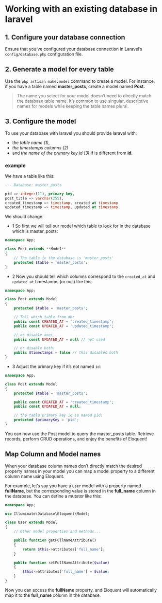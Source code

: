 # Working with an existing database in laravel

## 1. Configure your database connection

Ensure that you’ve configured your database connection in Laravel’s `config/database.php` configuration file.

## 2. Generate a model for every table

Use the `php artisan make:model` command to create a model. For instance, if you have a table named **master_posts**, create a model named **Post**. 

>The name you select for your model doesn’t need to directly match the database table name. It’s common to use singular, descriptive names for models while keeping the table names plural.

## 3. Configure the model

To use your database with laravel you should provide laravel with:

- the *table name (1)*, 
- *the timestamps columns (2)* 
- and *the name of the primary key id (3)* if is different from **id**.

### example

We have a table like this:

```sql
--- Database: master_posts

pid => integer(11), primary key,
post_title => varchar(255),
created_timestamp => timestamp, created at timestamp
updated_timestamp => timestamp, updated at timestamp
```

We should change:

- 1 So first we will tell our model which table to look for in the database which is master_posts:

```php
namespace App;

class Post extends **Model**
{
    // The table in the database is 'master_posts'
    protected $table = 'master_posts';
}
```

- 2 Now you should tell which columns correspond to the `created_at` and `updated_at` timestamps (or null) like this:

```php
namespace App;

class Post extends Model
{
    protected $table = 'master_posts';

    // Tell which table from db:
    public const CREATED_AT = 'created_timestamp';
    public const UPDATED_AT = 'updated_timestamp';

    // or disable one:
    public const UPDATED_AT = null // not used

    // or disable both: 
    public $timestamps = false // this disables both
}
```

- 3 Adjust the primary key if it’s not named `id`:

```php
namespace App;

class Post extends Model
{
    protected $table = 'master_posts';

    public const CREATED_AT = 'created_timestamp';
    public const UPDATED_AT = null;

    // the table primary key id is named pid:
    protected $primaryKey = 'pid';
}
```

You can now use the Post model to query the master_posts table. Retrieve records, perform CRUD operations, and enjoy the benefits of Eloquent!

## Map Column and Model names

When your database column names don’t directly match the desired property names in your model you can map a model property to a different column name using Eloquent.

For example, let’s say you have a `User` model with a property named **fullName**, but the corresponding value is stored in the **full_name** column in the database. You can define a mutator like this:

```php
namespace App;

use Illuminate\Database\Eloquent\Model;

class User extends Model
{
    // Other model properties and methods...

    public function getFullNameAttribute()
    {
        return $this->attributes['full_name'];
    }

    public function setFullNameAttribute($value)
    {
        $this->attributes['full_name'] = $value;
    }
}
```

Now you can access the **fullName** property, and Eloquent will automatically map it to the **full_name** column in the database.
